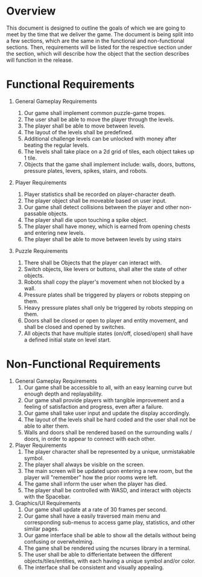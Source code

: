 # Overview

This document is designed to outline the goals of which we are going to meet by the time that we deliver the game. The document is being split into a few sections, which are the same in the functional and non-functional sections. Then, requirements will be listed for the respective section under the section, which will describe how the object that the section describes will function in the release.

# Functional Requirements

1. General Gameplay Requirements
   1. Our game shall implement common puzzle-game tropes.
   2. The user shall be able to move the player through the levels.
   3. The player shall be able to move between levels.
   4. The layout of the levels shall be predefined.
   5. Additional challenge levels can be unlocked with money after beating the regular levels.
   6. The levels shall take place on a 2d grid of tiles, each object takes up 1 tile.
   7. Objects that the game shall implement include: walls, doors, buttons, pressure plates, levers, spikes, stairs, and robots.
   
2. Player Requirements
   1. Player statistics shall be recorded on player-character death.
   2. The player object shall be moveable based on user input.
   3. Our game shall detect collisions between the player and other non-passable objects.
   4. The player shall die upon touching a spike object.
   5. The player shall have money, which is earned from opening chests and entering new levels. 
   6. The player shall be able to move between levels by using stairs
3. Puzzle Requirements
	1. There shall be Objects that the player can interact with.
	2. Switch objects, like levers or buttons, shall alter the state of other objects.
	3. Robots shall copy the player's movement when not blocked by a wall.
	4. Pressure plates shall be triggered by players or robots stepping on them.
	5. Heavy pressure plates shall only be triggered by robots stepping on them.
	6. Doors shall be closed or open to player and entity movement, and shall be closed and opened by switches.
	7. All objects that have multiple states (on/off, closed/open) shall have a defined initial state on level start.


# Non-Functional Requirements

1. General Gameplay Requirements
	1. Our game shall be accessible to all, with an easy learning curve but enough depth and replayability.
	2. Our game shall provide players with tangible improvement and a feeling of satisfaction and progress, even after a failure.
	3. Our game shall take user input and update the display accordingly.
	4. The layout of the levels shall be hard coded and the user shall not be able to alter them.
	5. Walls and doors shall be rendered based on the surrounding walls / doors, in order to appear to connect with each other.
2. Player Requirements
	1. The player character shall be represented by a unique, unmistakable symbol.
	2. The player shall always be visible on the screen.
	3. The main screen will be updated upon entering a new room, but the player will "remember" how the prior rooms were left.
	4. The game shall inform the user when the player has died.
	5. The player shall be controlled with WASD, and interact with objects with the Spacebar.
3. Graphics/UI Requirements
	1. Our game shall update at a rate of 30 frames per second.
	2. Our game shall have a easily traversed main menu and corresponding sub-menus to access game play, statistics, and other similar pages.
	3. Our game interface shall be able to show all the details without being confusing or overwhelming.
	4. The game shall be rendered using the ncurses library in a terminal.
	5. The user shall be able to differientate between the different objects/tiles/entities, with each having a unique symbol and/or color.
	6.  The interface shall be consistent and visually appealing.